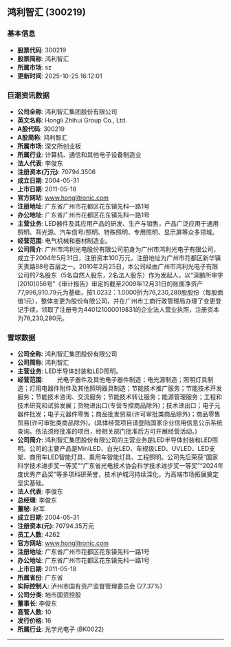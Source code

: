 ## 鸿利智汇 (300219)

### 基本信息

- **股票代码**: 300219
- **股票简称**: 鸿利智汇
- **所属市场**: sz
- **更新时间**: 2025-10-25 16:12:01

### 巨潮资讯数据

- **公司全称**: 鸿利智汇集团股份有限公司
- **英文名称**: Hongli Zhihui Group Co., Ltd.
- **A股代码**: 300219
- **A股简称**: 鸿利智汇
- **所属市场**: 深交所创业板
- **所属行业**: 计算机、通信和其他电子设备制造业
- **法人代表**: 李俊东
- **注册资本(万元)**: 70794.3506
- **成立日期**: 2004-05-31
- **上市日期**: 2011-05-18
- **官方网站**: www.honglitronic.com
- **注册地址**: 广东省广州市花都区花东镇先科一路1号
- **办公地址**: 广东省广州市花都区花东镇先科一路1号
- **主营业务**: LED器件及其应用产品的研发、生产与销售，产品广泛应用于通用照明、背光源、汽车信号/照明、特殊照明、专用照明、显示屏等众多领域。
- **经营范围**: 电气机械和器材制造业。
- **公司简介**: 广州市鸿利光电股份有限公司前身为广州市鸿利光电子有限公司，成立于2004年5月31日，注册资本100万元，注册地址为广州市花都区新华镇天贵路88号首层之一。2010年2月25日，本公司经由广州市鸿利光电子有限公司的7名股东（5名自然人股东，2名法人股东）作为发起人，以“深鹏所审字[2010]056号”《审计报告》审定的截至2009年12月31日的账面净资产77,996,910.79元为基础，按1.0232：1.0000折为76,230,280股股份（每股面值1元），整体变更为股份有限公司，并在广州市工商行政管理局办理了变更登记手续，领取了注册号为440121000019831的企业法人营业执照，注册资本为76,230,280元。

### 雪球数据

- **公司全称**: 鸿利智汇集团股份有限公司
- **公司简称**: 鸿利智汇
- **主营业务**: LED半导体封装和LED照明。
- **经营范围**: 　　光电子器件及其他电子器件制造；电光源制造；照明灯具制造；灯用电器件附件及其他照明器具制造；节能技术推广服务；节能技术开发服务；节能技术咨询、交流服务；节能技术转让服务；能源管理服务；工程和技术研究和试验发展；货物进出口(专营专控商品除外)；技术进出口；电子元器件批发；电子元器件零售；商品批发贸易(许可审批类商品除外)；商品零售贸易(许可审批类商品除外)。(具体经营项目请登陆国家企业信用信息公示系统查询。依法须经批准的项目，经相关部门批准后方可开展经营活动。)
- **公司简介**: 鸿利智汇集团股份有限公司的主营业务是LED半导体封装和LED照明。公司的主要产品是MiniLED、白光LED、车规级LED、UVLED、LED支架、商用车LED智能灯具、乘用车智能灯具、工程照明。公司先后荣获“国家科学技术进步奖一等奖”“广东省光电技术协会科学技术进步奖一等奖”“2024年度优秀产品奖”等多项科研荣誉，技术护城河持续深化，为高端市场拓展奠定坚实基础。
- **法人代表**: 李俊东
- **总经理**: 李俊东
- **董秘**: 赵军
- **成立日期**: 2004-05-31
- **注册资本(元)**: 70794.35万元
- **员工人数**: 4262
- **官方网站**: www.honglitronic.com
- **注册地址**: 广东省广州市花都区花东镇先科一路1号
- **办公地址**: 广东省广州市花都区花东镇先科一路1号
- **上市日期**: 2011-05-18
- **所属省份**: 广东省
- **实际控制人**: 泸州市国有资产监督管理委员会 (27.37%)
- **公司分类**: 地市国资控股
- **董事长**: 李俊东
- **高管人数**: 10
- **发行价格**: 16
- **所属行业**: 光学光电子 (BK0022)

---